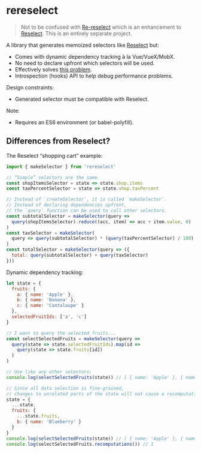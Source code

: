 # rereselect

> Not to be confused with
> [Re-reselect](https://github.com/toomuchdesign/re-reselect) which is an
> enhancement to [Reselect](https://github.com/reduxjs/reselect). This is an
> entirely separate project.

A library that generates memoized selectors like
[Reselect](https://github.com/reduxjs/reselect) but:

- Comes with dynamic dependency tracking à la Vue/VueX/MobX.
- No need to declare upfront which selectors will be used.
- Effectively solves
  [this problem](https://stackoverflow.com/questions/50965013/reselect-selector-that-invokes-another-selector).
- Introspection (hooks) API to help debug performance problems.

Design constraints:

- Generated selector must be compatible with Reselect.

Note:

- Requires an ES6 environment (or babel-polyfill).

## Differences from Reselect?

The Reselect “shopping cart” example:

```js
import { makeSelector } from 'rereselect'

// “Simple” selectors are the same.
const shopItemsSelector = state => state.shop.items
const taxPercentSelector = state => state.shop.taxPercent

// Instead of `createSelector`, it is called `makeSelector`.
// Instead of declaring dependencies upfront,
// the `query` function can be used to call other selectors.
const subtotalSelector = makeSelector(query =>
  query(shopItemsSelector).reduce((acc, item) => acc + item.value, 0)
)
const taxSelector = makeSelector(
  query => query(subtotalSelector) * (query(taxPercentSelector) / 100)
)
const totalSelector = makeSelector(query => ({
  total: query(subtotalSelector) + query(taxSelector)
}))
```

Dynamic dependency tracking:

```js
let state = {
  fruits: {
    a: { name: 'Apple' },
    b: { name: 'Banana' },
    c: { name: 'Cantaloupe' }
  },
  selectedFruitIds: ['a', 'c']
}

// I want to query the selected fruits...
const selectSelectedFruits = makeSelector(query =>
  query(state => state.selectedFruitIds).map(id =>
    query(state => state.fruits[id])
  )
)

// Use like any other selectors:
console.log(selectSelectedFruits(state)) // [ { name: 'Apple' }, { name: 'Cantaloupe' } ]

// Since all data selection is fine-grained,
// changes to unrelated parts of the state will not cause a recomputation.
state = {
  ...state,
  fruits: {
    ...state.fruits,
    b: { name: 'Blueberry' }
  }
}
console.log(selectSelectedFruits(state)) // [ { name: 'Apple' }, { name: 'Cantaloupe' } ]
console.log(selectSelectedFruits.recomputations()) // 1
```

